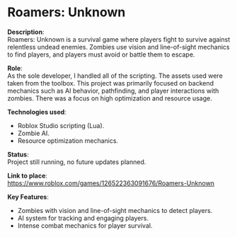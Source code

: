 # Roamers: Unknown

**Description**:  
Roamers: Unknown is a survival game where players fight to survive against relentless undead enemies. Zombies use vision and line-of-sight mechanics to find players, and players must avoid or battle them to escape.

**Role**:  
As the sole developer, I handled all of the scripting. The assets used were taken from the toolbox. This project was primarily focused on backend mechanics such as AI behavior, pathfinding, and player interactions with zombies. There was a focus on high optimization and resource usage.

**Technologies used**:  
- Roblox Studio scripting (Lua).
- Zombie AI.
- Resource optimization mechanics.

**Status**:  
Project still running, no future updates planned.

**Link to place**:  
https://www.roblox.com/games/126522363091676/Roamers-Unknown

**Key Features**:  
- Zombies with vision and line-of-sight mechanics to detect players.
- AI system for tracking and engaging players.
- Intense combat mechanics for player survival.
